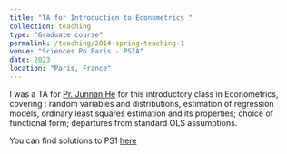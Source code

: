 ```yaml
---
title: "TA for Introduction to Econometrics "
collection: teaching
type: "Graduate course"
permalink: /teaching/2014-spring-teaching-1
venue: "Sciences Po Paris - PSIA"
date: 2023
location: "Paris, France"
---
```

I was a TA for [Pr. Junnan He](https://junnanhe.weebly.com/) for this introductory class in Econometrics, covering : random variables and distributions, estimation of regression models, ordinary least squares estimation and its properties; choice of functional form; departures from standard OLS assumptions.

You can find solutions to PS1 [here](https://sim-jean/sim-jean.github.io/files/teaching/PSIA_Metrics_HW2.pdf)
